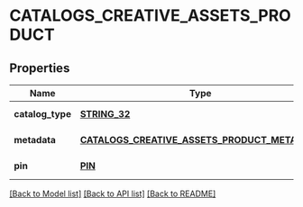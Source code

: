 # CATALOGS_CREATIVE_ASSETS_PRODUCT

## Properties
Name | Type | Description | Notes
------------ | ------------- | ------------- | -------------
**catalog_type** | [**STRING_32**](STRING_32.md) |  | [default to null]
**metadata** | [**CATALOGS_CREATIVE_ASSETS_PRODUCT_METADATA**](CatalogsCreativeAssetsProductMetadata.md) |  | [default to null]
**pin** | [**PIN**](Pin.md) |  | [default to null]

[[Back to Model list]](../README.md#documentation-for-models) [[Back to API list]](../README.md#documentation-for-api-endpoints) [[Back to README]](../README.md)


